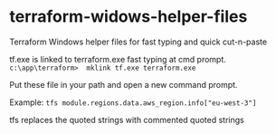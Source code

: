 # terraform-widows-helper-files
Terraform Windows helper files for fast typing and quick cut-n-paste

tf.exe is linked to terraform.exe fast typing at cmd prompt.
`c:\app\terraform>  mklink tf.exe terraform.exe`

Put these file in your path and open a new command prompt.

Example: 
`tfs module.regions.data.aws_region.info["eu-west-3"]`

tfs replaces the quoted strings with commented quoted strings

